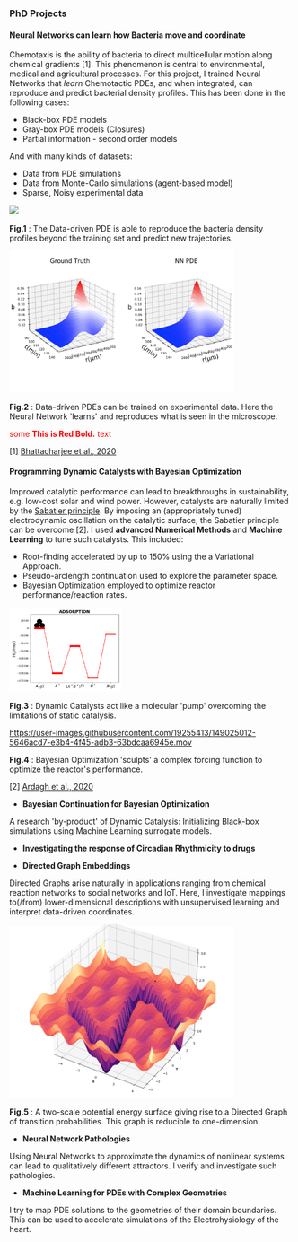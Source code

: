 ### PhD Projects

#### Neural Networks can learn how Bacteria move and coordinate  
Chemotaxis is the ability of bacteria to direct multicellular motion along chemical gradients [1]. This phenomenon is central to environmental, medical and agricultural processes. For this project, I trained Neural Networks that *learn* Chemotactic PDEs, and when integrated, can reproduce and predict bacterial density profiles. This has been done in the following cases:
  * Black-box PDE models
  * Gray-box PDE models (Closures)
  * Partial information - second order models  
  
And with many kinds of datasets:
  * Data from PDE simulations 
  * Data from Monte-Carlo simulations (agent-based model)
  * Sparse, Noisy experimental data

<img src="NNPDE1.gif" width="400"/>

**Fig.1** : The Data-driven PDE is able to reproduce the bacteria density profiles beyond the training set and predict new trajectories. 

<img src="1.PNG" width="400"/>

**Fig.2** : Data-driven PDEs can be trained on experimental data. Here the Neural Network 'learns' and reproduces what is seen in the microscope. 

<span style="color:red">some **This is Red Bold.** text</span>

[1]  [Bhattacharjee et al., 2020](https://www.sciencedirect.com/science/article/pii/S0006349521004276)

#### Programming Dynamic Catalysts with Bayesian Optimization
Improved catalytic performance can lead to breakthroughs in sustainability, e.g. low-cost solar and wind power. However, catalysts are naturally limited by the [Sabatier principle](https://en.wikipedia.org/wiki/Sabatier_principle). By imposing an (appropriately tuned) electrodynamic oscillation on the catalytic surface, the Sabatier principle can be overcome [2]. I used **advanced Numerical Methods** and **Machine Learning** to tune such catalysts. This included:
 * Root-finding accelerated by up to 150% using the a Variational Approach.
 * Pseudo-arclength continuation used to explore the parameter space.
 * Bayesian Optimization employed to optimize reactor performance/reaction rates.

<img src="dyncat.gif" width="200"/>

**Fig.3** : Dynamic Catalysts act like a molecular 'pump' overcoming the limitations of static catalysis.

https://user-images.githubusercontent.com/19255413/149025012-5646acd7-e3b4-4f45-adb3-63bdcaa6945e.mov



**Fig.4** : Bayesian Optimization 'sculpts' a complex forcing function to optimize the reactor's performance. 

[2] [Ardagh et al., 2020](https://pubs.rsc.org/en/content/articlelanding/2020/sc/c9sc06140a)


* **Bayesian Continuation for Bayesian Optimization**

A research 'by-product' of Dynamic Catalysis: Initializing Black-box simulations using Machine Learning surrogate models. 

* **Investigating the response of Circadian Rhythmicity to drugs**


* **Directed Graph Embeddings**

Directed Graphs arise naturally in applications ranging from chemical reaction networks to social networks and IoT. Here, I investigate mappings to(/from) lower-dimensional descriptions with unsupervised learning and interpret data-driven coordinates.

<img src="3d.png" width="400"/>

**Fig.5** : A two-scale potential energy surface giving rise to a Directed Graph of transition probabilities. This graph is reducible to one-dimension.

* **Neural Network Pathologies**

Using Neural Networks to approximate the dynamics of nonlinear systems can lead to qualitatively different attractors. I verify and investigate such pathologies.

* **Machine Learning for PDEs with Complex Geometries**

I try to map PDE solutions to the geometries of their domain boundaries. This can be used to accelerate simulations of the Electrohysiology of the heart.






